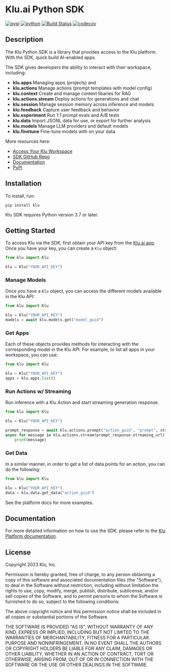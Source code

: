 # Klu.ai Python SDK

[![pypi](https://img.shields.io/pypi/v/klu.svg)](https://pypi.org/project/klu/)
[![python](https://img.shields.io/pypi/pyversions/klu.svg)](https://pypi.org/project/klu/)
[![Build Status](https://github.com/klu-ai/klu-sdk/actions/workflows/dev.yml/badge.svg)](https://github.com/klu-ai/klu-sdk/actions/workflows/dev.yml)
[![codecov](https://codecov.io/gh/klu-ai/klu-sdk/branch/main/graphs/badge.svg)](https://codecov.io/github/klu-ai/klu-sdk)

## Description

The Klu Python SDK is a library that provides access to the Klu platform. With the SDK, quick build AI-enabled apps.

The SDK gives developers the ability to interact with their workspace, including:

- **klu.apps** Managing apps (projects) and 
- **klu.actions** Manage actions (prompt templates with model config) 
- **klu.context** Create and manage context libaries for RAG
- **klu.actions.stream** Deploy actions for generations and chat
- **klu.session** Manage session memory across inference and models
- **klu.feedback** Capture user feedback and behavior
- **klu.experiment** Run 1:1 prompt evals and A/B tests
- **klu.data** Import JSONL data for use, or export for further analysis
- **klu.models** Manage LLM providers and default models
- **klu.finetune** Fine-tune models with on your data

More resources here:

- [Access Your Klu Workspace](https://app.klu.ai/current/)
- [SDK GitHub Repo](https://github.com/klu-ai/klu-sdk)
- [Documentation](https://docs.klu.ai)
- [PyPI](https://pypi.org/project/klu/)

## Installation

To install, run:

```
pip install klu
```

Klu SDK requires Python version 3.7 or later.

## Getting Started

To access Klu via the SDK, first obtain your API key from the [Klu.ai app](https://app.klu.ai/current/settings/developers). Once you have your key, you can create a `Klu` object:

```python
from klu import Klu

klu = Klu("YOUR_API_KEY")
```

### Manage Models

Once you have a `Klu` object, you can access the different models available in the Klu API:

```python
from klu import Klu

klu = Klu("YOUR_API_KEY")
models = await klu.models.get("model_guid")

```

### Get Apps

Each of these objects provides methods for interacting with the corresponding model in the Klu API. For example, to list all apps in your workspace, you can use:

```python
from klu import Klu

klu = Klu("YOUR_API_KEY")
apps = klu.apps.list()
```

### Run Actions w/ Streaming

Run inference with a Klu Action and start streaming generation response.

```python
from klu import Klu

klu = Klu("YOUR_API_KEY")

prompt_response = await klu.actions.prompt("action_guid", "prompt", streaming=True)
async for message in klu.actions.stream(prompt_response.streaming_url):
    print(message)
```

### Get Data

In a similar manner, in order to get a list of data points for an action, you can do the following:

```python
from klu import Klu

klu = Klu("YOUR_API_KEY")
data = klu.data.get_data("action_guid")
```

See the platform docs for more examples.

## Documentation
For more detailed information on how to use the SDK, please refer to the [Klu Platform documentation](https://docs.klu.ai/).

## License

Copyright 2023 Klu, Inc.

Permission is hereby granted, free of charge, to any person obtaining a copy of this software and associated documentation files (the "Software"), to deal in the Software without restriction, including without limitation the rights to use, copy, modify, merge, publish, distribute, sublicense, and/or sell copies of the Software, and to permit persons to whom the Software is furnished to do so, subject to the following conditions:

The above copyright notice and this permission notice shall be included in all copies or substantial portions of the Software.

THE SOFTWARE IS PROVIDED "AS IS", WITHOUT WARRANTY OF ANY KIND, EXPRESS OR IMPLIED, INCLUDING BUT NOT LIMITED TO THE WARRANTIES OF MERCHANTABILITY, FITNESS FOR A PARTICULAR PURPOSE AND NONINFRINGEMENT. IN NO EVENT SHALL THE AUTHORS OR COPYRIGHT HOLDERS BE LIABLE FOR ANY CLAIM, DAMAGES OR OTHER LIABILITY, WHETHER IN AN ACTION OF CONTRACT, TORT OR OTHERWISE, ARISING FROM, OUT OF OR IN CONNECTION WITH THE SOFTWARE OR THE USE OR OTHER DEALINGS IN THE SOFTWARE.